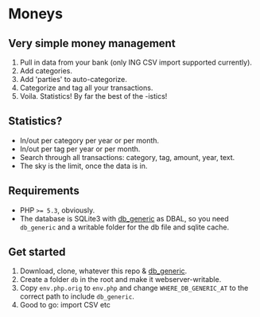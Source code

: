 Moneys
====

Very simple money management
----

1. Pull in data from your bank (only ING CSV import supported currently).
2. Add categories.
3. Add 'parties' to auto-categorize.
4. Categorize and tag all your transactions.
5. Voila. Statistics! By far the best of the -istics!

Statistics?
----

* In/out per category per year or per month.
* In/out per tag per year or per month.
* Search through all transactions: category, tag, amount, year, text.
* The sky is the limit, once the data is in.

Requirements
----

* PHP `>= 5.3`, obviously.
* The database is SQLite3 with [db_generic](https://github.com/rudiedirkx/db_generic) as DBAL, so you need `db_generic`
  and a writable folder for the db file and sqlite cache.

Get started
----

1. Download, clone, whatever this repo & [db_generic](https://github.com/rudiedirkx/db_generic).
2. Create a folder `db` in the root and make it webserver-writable.
3. Copy `env.php.orig` to `env.php` and change `WHERE_DB_GENERIC_AT` to the correct path to include `db_generic`.
4. Good to go: import CSV etc
